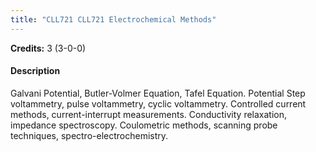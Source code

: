 ```yaml
---
title: "CLL721 CLL721 Electrochemical Methods"
---
```

**Credits:** 3 (3-0-0)

#### Description
Galvani Potential, Butler-Volmer Equation, Tafel Equation. Potential Step voltammetry, pulse voltammetry, cyclic voltammetry. Controlled current methods, current-interrupt measurements. Conductivity relaxation, impedance spectroscopy. Coulometric methods, scanning probe techniques, spectro-electrochemistry.